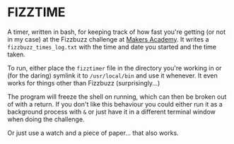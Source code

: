 FIZZTIME
========

A timer, written in bash, for keeping track of how fast you're getting (or not in my
case) at the Fizzbuzz challenge at [Makers Academy](http://www.makersacademy.com/). It writes a `fizzbuzz_times_log.txt` with the time and date you started and the time taken.

To run, either place the `fizztimer` file in the directory you're working in
or (for the daring) symlink it to `/usr/local/bin` and use it whenever. It
even works for things other than Fizzbuzz (surprisingly...)

The program will freeze the shell on running, which can then be broken out of with
a return. If you don't like this behaviour you could either run it as
a background process with `&` or just have it in a different terminal window
when doing the challenge.

Or just use a watch and a piece of paper... that also works.
